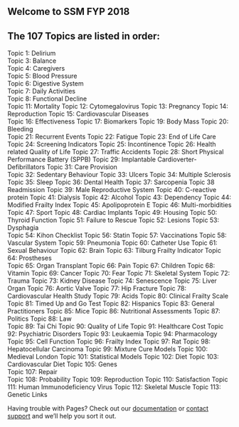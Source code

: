 ## Welcome to SSM FYP 2018 

## The 107 Topics are listed in order: 
Topic 1: Delirium		
Topic 3: Balance				            
Topic 4: Caregivers				                
Topic 5: Blood Pressure				           
Topic 6: Digestive System						         
Topic 7: Daily Activities				      
Topic 8: Functional Decline      
Topic 11: Mortality
Topic 12: Cytomegalovirus
Topic 13: Pregnancy 
Topic 14: Reproduction
Topic 15: Cardiovascular Diseases	
Topic 16: Effectiveness
Topic 17: Biomarkers 
Topic 19: Body Mass	
Topic 20: Bleeding	
Topic 21: Recurrent Events
Topic 22: Fatigue 
Topic 23: End of Life Care
Topic 24: Screening Indicators 
Topic 25: Incontinence 
Topic 26: Health related Quality of Life 
Topic 27: Traffic Accidents
Topic 28: Short Physical Performance Battery (SPPB)
Topic 29: Implantable Cardioverter-Defibrillators
Topic 31: Care Provision  
Topic 32: Sedentary Behaviour
Topic 33: Ulcers
Topic 34: Multiple Sclerosis
Topic 35: Sleep
Topic 36: Dental Health 
Topic 37: Sarcopenia
Topic 38  Readmission 
Topic 39: Male Reproductive System 
Topic 40: C-reactive protein 
Topic 41: Dialysis 
Topic 42: Alcohol
Topic 43: Dependency
Topic 44: Modified Frailty Index
Topic 45: Apolipoprotein E
Topic 46: Multi-morbidities
Topic 47: Sport
Topic 48: Cardiac Implants
Topic 49: Housing 
Topic 50: Thyroid Function
Topic 51: Failure to Rescue 
Topic 52: Lesions 
Topic 53: Dysphagia	 
Topic 54: Kihon Checklist
Topic 56: Statin 
Topic 57: Vaccinations 
Topic 58: Vascular System
Topic 59: Pneumonia 
Topic 60: Catheter Use
Topic 61: Sexual Behaviour
Topic 62: Brain 
Topic 63: Tilburg Frailty	Indicator
Topic 64: Prostheses	
Topic 65: Organ Transplant
Topic 66: Pain 
Topic 67: Children 
Topic 68: Vitamin 
Topic 69: Cancer 
Topic 70: Fear 
Topic 71: Skeletal System 
Topic 72: Trauma 
Topic 73: Kidney Disease
Topic 74: Senescence
Topic 75: Liver Organ
Topic 76: Aortic Valve
Topic 77: Hip Fracture 
Topic 78: Cardiovascular Health Study
Topic 79: Acids
Topic 80: Clinical Frailty Scale 
Topic 81: Timed Up and Go Test 
Topic 82: Hispanics
Topic 83: General Practitioners
Topic 85: Mice 
Topic 86: Nutritional Assessments 
Topic 87: Politics 
Topic 88: Law	
Topic 89: Tai Chi 
Topic 90: Quality of Life
Topic 91: Healthcare Cost 
Topic 92: Psychiatric Disorders 
Topic 93: Leukaemia
Topic 94: Pharmacology
Topic 95: Cell Function 
Topic 96: Frailty Index 
Topic 97: Rat 
Topic 98: Hepatocellular Carcinoma
Topic 99: Mixture Cure Models 
Topic 100: Medieval London
Topic 101: Statistical Models 
Topic 102: Diet 
Topic 103: Cardiovascular Diet
Topic 105: Genes  
Topic 107: Repair  
Topic 108: Probability 
Topic 109: Reproduction 
Topic 110: Satisfaction
Topic 111: Human Immunodeficiency Virus 
Topic 112: Skeletal Muscle
Topic 113: Genetic Links 





			


Having trouble with Pages? Check out our [documentation](https://help.github.com/categories/github-pages-basics/) or [contact support](https://github.com/contact) and we’ll help you sort it out.

